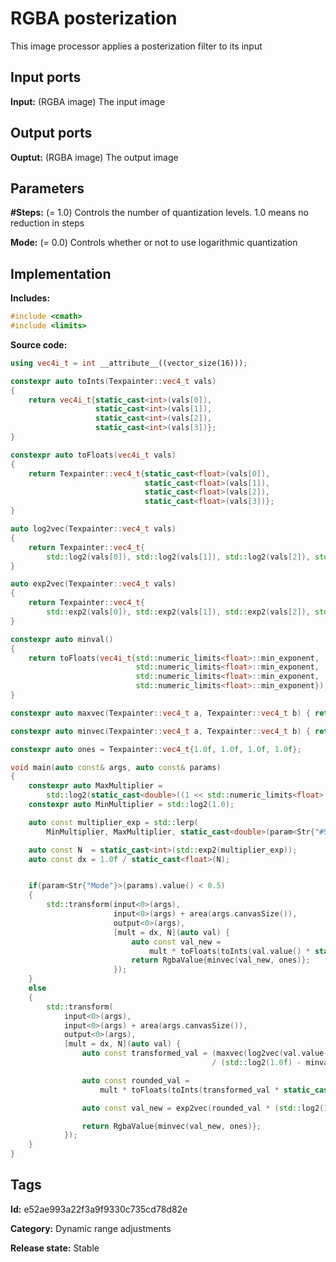 # RGBA posterization

This image processor applies a posterization filter to its input

## Input ports

__Input:__ (RGBA image) The input image

## Output ports

__Ouptut:__ (RGBA image) The output image

## Parameters

__#Steps:__ (= 1.0) Controls the number of quantization levels. 1.0 means no reduction in steps

__Mode:__ (= 0.0) Controls whether or not to use logarithmic quantization

## Implementation

__Includes:__

```c++
#include <cmath>
#include <limits>
```

__Source code:__

```c++
using vec4i_t = int __attribute__((vector_size(16)));

constexpr auto toInts(Texpainter::vec4_t vals)
{
	return vec4i_t{static_cast<int>(vals[0]),
	               static_cast<int>(vals[1]),
	               static_cast<int>(vals[2]),
	               static_cast<int>(vals[3])};
}

constexpr auto toFloats(vec4i_t vals)
{
	return Texpainter::vec4_t{static_cast<float>(vals[0]),
	                          static_cast<float>(vals[1]),
	                          static_cast<float>(vals[2]),
	                          static_cast<float>(vals[3])};
}

auto log2vec(Texpainter::vec4_t vals)
{
	return Texpainter::vec4_t{
	    std::log2(vals[0]), std::log2(vals[1]), std::log2(vals[2]), std::log2(vals[3])};
}

auto exp2vec(Texpainter::vec4_t vals)
{
	return Texpainter::vec4_t{
	    std::exp2(vals[0]), std::exp2(vals[1]), std::exp2(vals[2]), std::exp2(vals[3])};
}

constexpr auto minval()
{
	return toFloats(vec4i_t{std::numeric_limits<float>::min_exponent,
	                        std::numeric_limits<float>::min_exponent,
	                        std::numeric_limits<float>::min_exponent,
	                        std::numeric_limits<float>::min_exponent});
}

constexpr auto maxvec(Texpainter::vec4_t a, Texpainter::vec4_t b) { return a > b ? a : b; }

constexpr auto minvec(Texpainter::vec4_t a, Texpainter::vec4_t b) { return a < b ? a : b; }

constexpr auto ones = Texpainter::vec4_t{1.0f, 1.0f, 1.0f, 1.0f};

void main(auto const& args, auto const& params)
{
	constexpr auto MaxMultiplier =
	    std::log2(static_cast<double>((1 << std::numeric_limits<float>::digits) - 1));
	constexpr auto MinMultiplier = std::log2(1.0);

	auto const multiplier_exp = std::lerp(
	    MinMultiplier, MaxMultiplier, static_cast<double>(param<Str{"#Steps"}>(params).value()));

	auto const N  = static_cast<int>(std::exp2(multiplier_exp));
	auto const dx = 1.0f / static_cast<float>(N);


	if(param<Str{"Mode"}>(params).value() < 0.5)
	{
		std::transform(input<0>(args),
		               input<0>(args) + area(args.canvasSize()),
		               output<0>(args),
		               [mult = dx, N](auto val) {
			               auto const val_new =
			                   mult * toFloats(toInts(val.value() * static_cast<float>(N) + 0.5f));
			               return RgbaValue{minvec(val_new, ones)};
		               });
	}
	else
	{
		std::transform(
		    input<0>(args),
		    input<0>(args) + area(args.canvasSize()),
		    output<0>(args),
		    [mult = dx, N](auto val) {
			    auto const transformed_val = (maxvec(log2vec(val.value()), minval()) - minval())
			                                 / (std::log2(1.0f) - minval());

			    auto const rounded_val =
			        mult * toFloats(toInts(transformed_val * static_cast<float>(N) + 0.5f));

				auto const val_new = exp2vec(rounded_val * (std::log2(1.0f) - minval()) + minval());

			    return RgbaValue{minvec(val_new, ones)};
		    });
	}
}
```

## Tags

__Id:__ e52ae993a22f3a9f9330c735cd78d82e

__Category:__ Dynamic range adjustments

__Release state:__ Stable